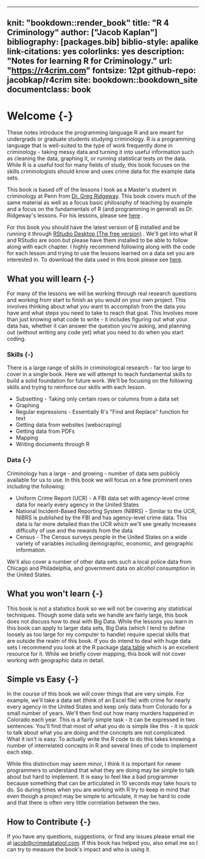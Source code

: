 
--- 
knit: "bookdown::render_book"
title: "R 4 Criminology"
author: ["Jacob Kaplan"]
bibliography: [packages.bib]
biblio-style: apalike
link-citations: yes
colorlinks: yes
description: "Notes for learning R for Criminology."
url: "https://r4crim.com"
fontsize: 12pt
github-repo: jacobkap/r4crim
site: bookdown::bookdown_site
documentclass: book
---



# Welcome {-}

These notes introduce the programming language R and are meant for undergrads or graduate students studying criminology. R is a programming language that is well-suited to the type of work frequently done in criminology - taking messy data and turning it into useful information such as cleaning the data, graphing it, or running statistical tests on the data. While R is a useful tool for many fields of study, this book focuses on the skills criminologists should know and uses crime data for the example data sets. 

This book is based off of the lessons I took as a Master's student in criminology at Penn from [Dr. Greg Ridgeway](https://crim.sas.upenn.edu/people/greg-ridgeway). This book covers much of the same material as well as a focus basic philosophy of teaching by example and a focus on the fundamentals of R (and programming in general) as Dr. Ridgeway's lessons. For his lessons, please see [here](https://github.com/gregridgeway/R4crim) .

For this book you should have the latest version of [R](https://cloud.r-project.org/) installed and be running it through [RStudio Desktop (The free version)](https://www.rstudio.com/products/rstudio/download/) . We'll get into what R and RStudio are soon but please have them installed to be able to follow along with each chapter. I highly recommend following along with the code for each lesson and trying to use the lessons learned on a data set you are interested in. To download the data used in this book please see [here](https://github.com/jacobkap/r4crimz/tree/master/data).

## What you will learn {-}

For many of the lessons we will be working through real research questions and working from start to finish as you would on your own project. This involves thinking about what you want to accomplish from the data you have and what steps you need to take to reach that goal. This involves more than just knowing what code to write - it includes figuring out what your data has, whether it can answer the question you're asking, and planning out (without writing any code yet) what you need to do when you start coding. 

### Skills {-}

There is a large range of skills in criminological research - far too large to cover in a single book. Here we will attempt to teach fundamental skills to build a solid foundation for future work. We'll be focusing on the following skills and trying to reinforce our skills with each lesson. 

  * Subsetting - Taking only certain rows or columns from a data set
  * Graphing
  * Regular expressions - Essentially R's "Find and Replace" function for text
  * Getting data from websites (webscraping)
  * Getting data from PDFs
  * Mapping
  * Writing documents through R

### Data {-}

Criminology has a large - and growing - number of data sets publicly available for us to use. In this book we will focus on a few prominent ones including the following:

  * Uniform Crime Report (UCR) - A FBI data set with agency-level crime data for nearly every agency in the United States
  * National Incident-Based Reporting System (NIBRS) - Similar to the UCR, NIBRS is published by the FBI and has agency-level crime data. This data is far more detailed than the UCR which we'll see greatly increases difficulty of use and the rewards from the data
  * Census - The Census surveys people in the United States on a wide variety of variables including demographic, economic, and geographic information. 
  
We'll also cover a number of other data sets such a local police data from Chicago and Philadelphia, and government data on alcohol consumption in the United States.

## What you won't learn {-}

This book is not a statistics book so we will not be covering any statistical techniques. Though some data sets we handle are fairly large, this book does not discuss how to deal with Big Data. While the lessons you learn in this book can apply to larger data sets, Big Data (which I tend to define loosely as too large for my computer to handle) require special skills that are outside the realm of this book. If you do intend to deal with huge data sets I recommend you look at the R package [data.table](https://github.com/Rdatatable/data.table/wiki) which is an excellent resource for it. While we briefly cover mapping, this book will not cover working with geographic data in detail. 

## Simple vs Easy {-}

In the course of this book we will cover things that are very simple. For example, we'll take a data set (think of an Excel file) with crime for nearly every agency in the United States and keep only data from Colorado for a small number of years. We'll then find out how many murders happened in Colorado each year. This is a fairly simple task - it can be expressed in two sentences. You'll find that most of what you do is simple like this - it is quick to talk about what you are doing and the concepts are not complicated. What it isn't is easy. To actually write the R code to do this takes knowing a number of interrelated concepts in R and several lines of code to implement each step. 

While this distinction may seem minor, I think it is important for newer programmers to understand that what they are doing may be simple to talk about but hard to implement. It is easy to feel like a bad programmer because something that can be articulated in 10 seconds may take hours to do. So during times when you are working with R try to keep in mind that even though a project may be simple to articulate, it may be hard to code and that there is often very little correlation between the two.

## How to Contribute {-}

If you have any questions, suggestions, or find any issues please email me at jacob@crimedatatool.com. If this book has helped you, also email me so I can try to measure the book's impact and who is using it. 
